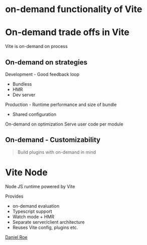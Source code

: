 # on-demand functionality of Vite

# On-demand trade offs in Vite

Vite is on-demand on process

## On-demand on strategies
Development - Good feedback loop
- Bundless
- HMR
- Dev server

Production - Runtime performance and size of bundle
- Shared configuration

On-demand on optimization
Serve user code per module

## On-demand - Customizability

> Build plugins with on-demand in mind


# Vite Node
Node JS runtime powered by Vite

Provides
- on-demand evaluation
- Typescript support
- Watch mode + HMR
- Separate server/client architecture
- Reuses Vite config, plugins etc.

[Daniel Roe]()
